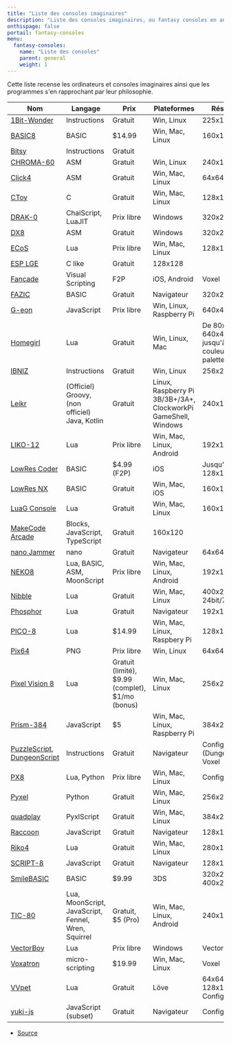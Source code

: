 ```yaml
---
title: "Liste des consoles imaginaires"
description: "Liste des consoles imaginaires, ou fantasy consoles en anglais, gratuites et payantes pour créer vos jeux."
onthispage: false
portail: fantasy-consoles
menu:
  fantasy-consoles:
    name: "Liste des consoles"
    parent: general
    weight: 1
---
```


Cette liste recense les ordinateurs et consoles imaginaires ainsi que les programmes s'en rapprochant par leur philosophie.

Nom | Langage | Prix | Plateformes | Résolution
--- | --- | --- | --- | ---
[1Bit-Wonder](https://brastin3.itch.io/1bit-wonder) | Instructions | Gratuit | Win, Linux | 225x125
[BASIC8](https://paladin-t.github.io/b8/) | BASIC | $14.99 | Win, Mac, Linux | 160x128
[Bitsy](https://ledoux.itch.io/bitsy) | Instructions | Gratuit
[CHROMA-60](https://arkia.itch.io/chroma-60) | ASM | Gratuit | Win, Linux | 240x135
[Click4](https://github.com/josefnpat/click4) | ASM | Gratuit | Win, Mac, Linux | 64x64
[CToy](https://github.com/anael-seghezzi/CToy) | C | Gratuit | Win, Mac, Linux | 128x128
[DRAK-0](https://github.com/drako0812/DRAK-0) | ChaiScript, LuaJIT | Prix libre | Windows | 320x240
[DX8](https://betajaen.itch.io/dx8) | ASM | Gratuit | Windows | 320x256
[ECoS](https://mljware.itch.io/ecos) | Lua | Prix libre | Win, Mac, Linux | 128x128
[ESP LGE](https://corax89.github.io/esp8266Game/index.html) | C like | Gratuit| 128x128
[Fancade](http://www.fancade.com/) | Visual Scripting | F2P | iOS, Android | Voxel
[FAZIC](https://fazic.fazibear.me/) | BASIC | Gratuit | Navigateur | 320x240
[G-eon](https://github.com/G-eon/g-eon-wiki/wiki) | JavaScript | Prix libre | Win, Linux, Raspberry Pi | 640x480
[Homegirl](https://poeticandroid.itch.io/homegirl) | Lua | Gratuit | Win, Linux, Mac | De 80x45 à 640x480, jusqu'à 256 couleurs, palette 12bit
[IBNIZ](http://pelulamu.net/ibniz/) | Instructions | Gratuit | Win, Linux | 256x256
[Leikr](https://github.com/Torbuntu/Leikr) | (Officiel) Groovy, (non officiel) Java, Kotlin | Gratuit | Linux, Raspberry Pi 3B/3B+/3A+, ClockworkPi GameShell, Windows | 240x160
[LIKO-12](https://ramilego4game.itch.io/liko12) | Lua | Prix libre | Win, Mac, Linux, Android | 192x128
[LowRes Coder](http://lowres.inutilis.com) | BASIC | $4.99 (F2P) | iOS | Jusqu'à 128x128
[LowRes NX](https://lowresnx.inutilis.com/) | BASIC | Gratuit | Win, Mac, iOS | 160x128
[LuaG Console](https://github.com/Vulcalien/LuaG-Console) | Lua | Gratuit | Win, Mac, Linux | 160x160
[MakeCode Arcade](https://arcade.makecode.com/) | Blocks, JavaScript, TypeScript | Gratuit | 160x120
[nano Jammer](https://morgan3d.github.io/nano/) | nano | Gratuit | Navigateur | 64x64
[NEKO8](https://egordorichev.itch.io/neko8) | Lua, BASIC, ASM, MoonScript | Prix libre | Win, Mac, Linux, Android | 192x128
[Nibble](https://docs.nibble.world/) | Lua | Gratuit | Win, Mac, Linux | 400x240 24bit/7bit
[Phosphor](https://mlepage.github.io/phosphor/) | Lua | Gratuit | Navigateur | 192x128
[PICO-8](https://www.lexaloffle.com/pico-8.php) | Lua | $14.99 | Win, Mac, Linux, Raspbery Pi | 128x128 4bit
[Pix64](https://zappedcow.itch.io/pix64) | PNG | Prix libre | Win, Linux | 64x64
[Pixel Vision 8](https://www.pixelvision8.com/) | Lua | Gratuit (limité), $9.99 (complet), $1/mo (bonus) | Win, Mac, Linux | 256x240
[Prism-384](https://grapefruitopia.itch.io/prism-384) | JavaScript | $5 | Win, Mac, Linux, Raspberry Pi | 384x216
[PuzzleScript](https://www.puzzlescript.net/), [DungeonScript](http://dungeonscript.farbs.org/) | Instructions | Gratuit | Navigateur |	Configurable, (DungeonScript) Voxel
[PX8](https://hallucino.itch.io/px8) | Lua, Python | Prix libre | Win, Mac, Linux | Configurable
[Pyxel](https://github.com/kitao/pyxel) | Python | Gratuit | Win, Mac, Linux | 256x256
[quadplay](https://morgan3d.github.io/quadplay/console/quadplay.html?IDE=1) | PyxlScript | Gratuit | Win, Mac, Linux | 384x224
[Raccoon](https://github.com/Lyatus/raccoon) | JavaScript | Gratuit | Navigateur | 128x128
[Riko4](https://github.com/incinirate/riko4) | Lua | Gratuit | Win, Mac, Linux | 280x160
[SCRIPT-8](https://script-8.github.io/) | JavaScript | Gratuit | Navigateur | 128x128
[SmileBASIC](http://smilebasic.com/en/) | BASIC | $9.99 | 3DS | 320x240, 400x240
[TIC-80](https://tic.computer) | Lua, MoonScript, JavaScript, Fennel, Wren, Squirrel | Gratuit, $5 (Pro) | Win, Mac, Linux, Android | 240x136
[VectorBoy](https://melloland.itch.io/vectorboy) | Lua | Prix libre | Windows | Vector
[Voxatron](https://www.lexaloffle.com/voxatron.php) | micro-scripting | $19.99 | Win, Mac, Linux | Voxel
[VVpet](https://github.com/gardrek/VVpet) | Lua | Gratuit | Löve | 64x64x2, 128x128x4, Configurable
[yuki-js](https://github.com/nrkn/yuki-js) | JavaScript (subset) | Gratuit | Navigateur | Configurable

- [Source](https://github.com/paladin-t/fantasy)